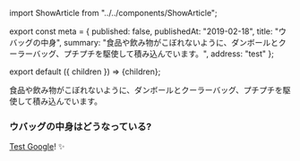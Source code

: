 import ShowArticle from "../../components/ShowArticle";

export const meta = {
  published: false,
  publishedAt: "2019-02-18",
  title: "ウバッグの中身",
  summary:
    "食品や飲み物がこぼれないように、ダンボールとクーラーバッグ、プチプチを駆使して積み込んでいます。",
  address: "test"
};

export default ({ children }) => <ShowArticle meta={meta}>{children}</ShowArticle>;

食品や飲み物がこぼれないように、ダンボールとクーラーバッグ、プチプチを駆使して積み込んでいます。

### ウバッグの中身はどうなっている?

[Test Google](https://google.com/)! ✨